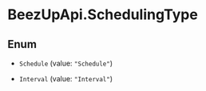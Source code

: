 # BeezUpApi.SchedulingType

## Enum


* `Schedule` (value: `"Schedule"`)

* `Interval` (value: `"Interval"`)


